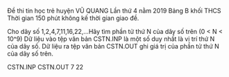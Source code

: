 Đề thi tin học trẻ huyện VŨ QUANG
Lần thứ 4 nằm 2019
Bảng B khối THCS
Thời gian 150 phút không kế thời gian giao đề.

Cho dãy số 1,2,4,7,11,16,22,...Hãy tìm phần tử thứ N của dãy số trên (0 < N < 10^9)
Dữ liệu vào tệp văn bản CSTN.INP là một số duy nhất là vị trí thứ N của dãy số.
Dữ liệu ra tệp văn bản CSTN.OUT ghi giá trị của phần tử thứ N của dãy số trên.

CSTN.INP            CSTN.OUT
7                     22